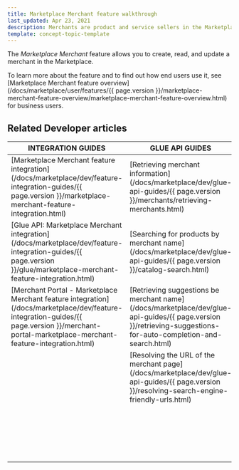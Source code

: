 ```yaml
---
title: Marketplace Merchant feature walkthrough
last_updated: Apr 23, 2021
description: Merchants are product and service sellers in the Marketplace.
template: concept-topic-template
---
```


The *Marketplace Merchant* feature allows you to create, read, and update a merchant in the Marketplace.

To learn more about the feature and to find out how end users use it, see [Marketplace Merchant feature overview](/docs/marketplace/user/features/{{ page.version }}/marketplace-merchant-feature-overview/marketplace-merchant-feature-overview.html) for business users.

## Related Developer articles


|INTEGRATION GUIDES  |GLUE API GUIDES  |DATA IMPORT  |
|---------|---------|---------|
|[Marketplace Merchant feature integration](/docs/marketplace/dev/feature-integration-guides/{{ page.version }}/marketplace-merchant-feature-integration.html)     |[Retrieving merchant information](/docs/marketplace/dev/glue-api-guides/{{ page.version }}/merchants/retrieving-merchants.html)   | [File details: merchant.csv](/docs/marketplace/dev/data-import/{{ page.version }}/file-details-merchant-csv.html)        |
|[Glue API: Marketplace Merchant integration](/docs/marketplace/dev/feature-integration-guides/{{ page.version }}/glue/marketplace-merchant-feature-integration.html)     | [Searching for products by merchant name](/docs/marketplace/dev/glue-api-guides/{{ page.version }}/catalog-search.html) | [File details: merchant_profile.csv](/docs/marketplace/dev/data-import/{{ page.version }}/file-details-merchant-profile-csv.html)        |
| [Merchant Portal - Marketplace Merchant feature integration](/docs/marketplace/dev/feature-integration-guides/{{ page.version }}/merchant-portal-marketplace-merchant-feature-integration.html)    | [Retrieving suggestions be merchant name](/docs/marketplace/dev/glue-api-guides/{{ page.version }}/retrieving-suggestions-for-auto-completion-and-search.html) | [File details: merchant_profile_address.csv](/docs/marketplace/dev/data-import/{{ page.version }}/file-details-merchant-profile-address-csv.html)        |
|     | [Resolving the URL of the merchant page](/docs/marketplace/dev/glue-api-guides/{{ page.version }}/resolving-search-engine-friendly-urls.html) |[File details: merchant_stock.csv](/docs/marketplace/dev/data-import/{{ page.version }}/file-details-merchant-stock-csv.html)  |
|   |   | [File details: merchant_store.csv](/docs/marketplace/dev/data-import/{{ page.version }}/file-details-merchant-store-csv.html)        |
